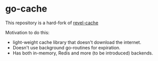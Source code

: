 # go-cache

This repository is a hard-fork of [revel-cache](https://github.com/revel/revel/tree/master/cache)

Motivation to do this:
  - light-weight cache library that doesn't download the internet.
  - Doesn't use background go-routines for expiration.
  - Has both in-memory, Redis and more (to be introduced) backends.

